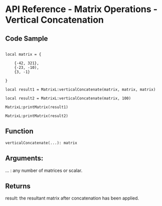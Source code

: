 # API Reference - Matrix Operations - Vertical Concatenation

## Code Sample

```

local matrix = {
	
	{-42, 321},
	{-23, -10),
  	{3, -1}

}

local result1 = MatrixL:verticalConcatenate(matrix, matrix, matrix)

local result2 = MatrixL:verticalConcatenate(matrix, 100)

MatrixL:printMatrix(result1)

MatrixL:printMatrix(result2)

```
## Function

```
verticalConcatenate(...): matrix
```

## Arguments:

… : any number of matrices or scalar.

## Returns

result: the resultant matrix after concatenation has been applied.
